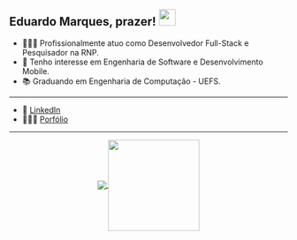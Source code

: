 ## Eduardo Marques, prazer! <img src="https://raw.githubusercontent.com/iampavangandhi/iampavangandhi/master/gifs/Hi.gif" width="30px"></h2>

- 👨🏽‍💻 Profissionalmente atuo como Desenvolvedor Full-Stack e Pesquisador na RNP.
- 📱 Tenho interesse em Engenharia de Software e Desenvolvimento Mobile.
- 📚 Graduando em Engenharia de Computação - UEFS.

---
- 💼 <a href="https://www.linkedin.com/in/dukmarques/">LinkedIn</a>
- 👨🏽‍💻 <a href="https://dukmarques.github.io/">Porfólio</a>

---

<p align="center">
  <a href="https://github.com/dukmarques/github-readme-stats">
    <img
      align="center"
      src="https://github-readme-stats.vercel.app/api/top-langs/?username=dukmarques&layout=compact"
    />
  </a>
  <a href="https://github.com/dukmarques/github-readme-stats">
    <img
      align="center"
      height="165"
      src="https://github-readme-stats.vercel.app/api?username=dukmarques&count_private=true&show_icons=true&custom_title=Github%20Status&hide=issues"
    />
  </a>
</p>
